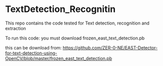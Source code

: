 # TextDetection_Recognitin
This repo contains the code tested for Text detection, recognition and extraction

To run this code: you must download 
frozen_east_text_detection.pb

this can be download from:
https://github.com/ZER-0-NE/EAST-Detector-for-text-detection-using-OpenCV/blob/master/frozen_east_text_detection.pb

